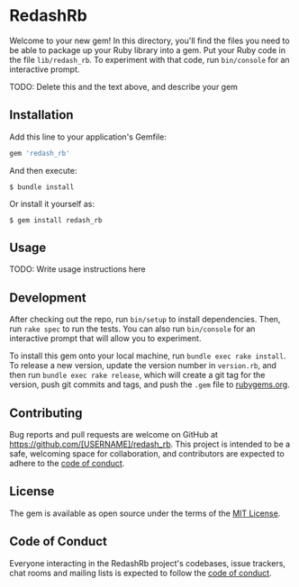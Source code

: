 # RedashRb

Welcome to your new gem! In this directory, you'll find the files you need to be able to package up your Ruby library into a gem. Put your Ruby code in the file `lib/redash_rb`. To experiment with that code, run `bin/console` for an interactive prompt.

TODO: Delete this and the text above, and describe your gem

## Installation

Add this line to your application's Gemfile:

```ruby
gem 'redash_rb'
```

And then execute:

    $ bundle install

Or install it yourself as:

    $ gem install redash_rb

## Usage

TODO: Write usage instructions here

## Development

After checking out the repo, run `bin/setup` to install dependencies. Then, run `rake spec` to run the tests. You can also run `bin/console` for an interactive prompt that will allow you to experiment.

To install this gem onto your local machine, run `bundle exec rake install`. To release a new version, update the version number in `version.rb`, and then run `bundle exec rake release`, which will create a git tag for the version, push git commits and tags, and push the `.gem` file to [rubygems.org](https://rubygems.org).

## Contributing

Bug reports and pull requests are welcome on GitHub at https://github.com/[USERNAME]/redash_rb. This project is intended to be a safe, welcoming space for collaboration, and contributors are expected to adhere to the [code of conduct](https://github.com/[USERNAME]/redash_rb/blob/master/CODE_OF_CONDUCT.md).


## License

The gem is available as open source under the terms of the [MIT License](https://opensource.org/licenses/MIT).

## Code of Conduct

Everyone interacting in the RedashRb project's codebases, issue trackers, chat rooms and mailing lists is expected to follow the [code of conduct](https://github.com/[USERNAME]/redash_rb/blob/master/CODE_OF_CONDUCT.md).
